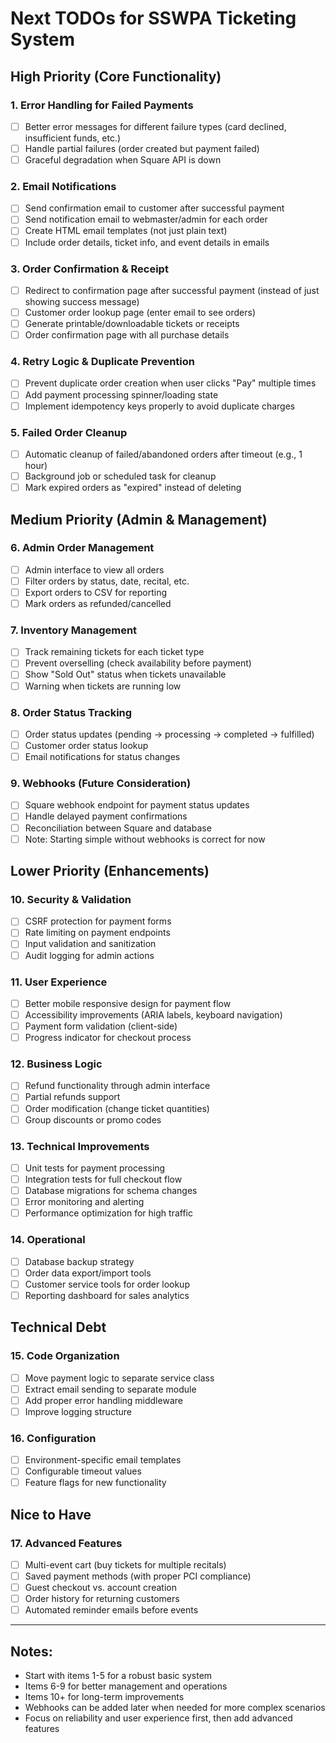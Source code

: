 # Next TODOs for SSWPA Ticketing System

## High Priority (Core Functionality)

### 1. Error Handling for Failed Payments
- [ ] Better error messages for different failure types (card declined, insufficient funds, etc.)
- [ ] Handle partial failures (order created but payment failed)
- [ ] Graceful degradation when Square API is down

### 2. Email Notifications
- [ ] Send confirmation email to customer after successful payment
- [ ] Send notification email to webmaster/admin for each order
- [ ] Create HTML email templates (not just plain text)
- [ ] Include order details, ticket info, and event details in emails

### 3. Order Confirmation & Receipt
- [ ] Redirect to confirmation page after successful payment (instead of just showing success message)
- [ ] Customer order lookup page (enter email to see orders)
- [ ] Generate printable/downloadable tickets or receipts
- [ ] Order confirmation page with all purchase details

### 4. Retry Logic & Duplicate Prevention
- [ ] Prevent duplicate order creation when user clicks "Pay" multiple times
- [ ] Add payment processing spinner/loading state
- [ ] Implement idempotency keys properly to avoid duplicate charges

### 5. Failed Order Cleanup
- [ ] Automatic cleanup of failed/abandoned orders after timeout (e.g., 1 hour)
- [ ] Background job or scheduled task for cleanup
- [ ] Mark expired orders as "expired" instead of deleting

## Medium Priority (Admin & Management)

### 6. Admin Order Management
- [ ] Admin interface to view all orders
- [ ] Filter orders by status, date, recital, etc.
- [ ] Export orders to CSV for reporting
- [ ] Mark orders as refunded/cancelled

### 7. Inventory Management
- [ ] Track remaining tickets for each ticket type
- [ ] Prevent overselling (check availability before payment)
- [ ] Show "Sold Out" status when tickets unavailable
- [ ] Warning when tickets are running low

### 8. Order Status Tracking
- [ ] Order status updates (pending → processing → completed → fulfilled)
- [ ] Customer order status lookup
- [ ] Email notifications for status changes

### 9. Webhooks (Future Consideration)
- [ ] Square webhook endpoint for payment status updates
- [ ] Handle delayed payment confirmations
- [ ] Reconciliation between Square and database
- [ ] Note: Starting simple without webhooks is correct for now

## Lower Priority (Enhancements)

### 10. Security & Validation
- [ ] CSRF protection for payment forms
- [ ] Rate limiting on payment endpoints
- [ ] Input validation and sanitization
- [ ] Audit logging for admin actions

### 11. User Experience
- [ ] Better mobile responsive design for payment flow
- [ ] Accessibility improvements (ARIA labels, keyboard navigation)
- [ ] Payment form validation (client-side)
- [ ] Progress indicator for checkout process

### 12. Business Logic
- [ ] Refund functionality through admin interface
- [ ] Partial refunds support
- [ ] Order modification (change ticket quantities)
- [ ] Group discounts or promo codes

### 13. Technical Improvements
- [ ] Unit tests for payment processing
- [ ] Integration tests for full checkout flow
- [ ] Database migrations for schema changes
- [ ] Error monitoring and alerting
- [ ] Performance optimization for high traffic

### 14. Operational
- [ ] Database backup strategy
- [ ] Order data export/import tools
- [ ] Customer service tools for order lookup
- [ ] Reporting dashboard for sales analytics

## Technical Debt

### 15. Code Organization
- [ ] Move payment logic to separate service class
- [ ] Extract email sending to separate module
- [ ] Add proper error handling middleware
- [ ] Improve logging structure

### 16. Configuration
- [ ] Environment-specific email templates
- [ ] Configurable timeout values
- [ ] Feature flags for new functionality

## Nice to Have

### 17. Advanced Features
- [ ] Multi-event cart (buy tickets for multiple recitals)
- [ ] Saved payment methods (with proper PCI compliance)
- [ ] Guest checkout vs. account creation
- [ ] Order history for returning customers
- [ ] Automated reminder emails before events

---

## Notes:
- Start with items 1-5 for a robust basic system
- Items 6-9 for better management and operations  
- Items 10+ for long-term improvements
- Webhooks can be added later when needed for more complex scenarios
- Focus on reliability and user experience first, then add advanced features